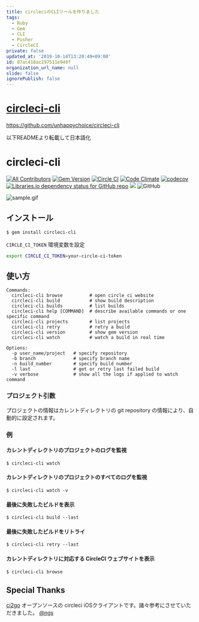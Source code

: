 ```yaml
---
title: circleciのCLIツールを作りました
tags:
  - Ruby
  - Gem
  - CLI
  - Pusher
  - CircleCI
private: false
updated_at: '2019-10-14T13:20:49+09:00'
id: 87ac418ac297511e949f
organization_url_name: null
slide: false
ignorePublish: false
---
```

# [circleci-cli](https://github.com/unhappychoice/circleci-cli)

https://github.com/unhappychoice/circleci-cli


以下READMEより転載して日本語化

# circleci-cli
[![All Contributors](https://img.shields.io/badge/all_contributors-3-orange.svg?style=flat-square)](#contributors-) [![Gem Version](https://badge.fury.io/rb/circleci-cli.svg)](https://badge.fury.io/rb/circleci-cli) [![Circle CI](https://circleci.com/gh/unhappychoice/circleci-cli.svg?style=shield)](https://circleci.com/gh/unhappychoice/circleci-cli) [![Code Climate](https://codeclimate.com/github/unhappychoice/circleci-cli/badges/gpa.svg)](https://codeclimate.com/github/unhappychoice/circleci-cli) [![codecov](https://codecov.io/gh/unhappychoice/circleci-cli/branch/master/graph/badge.svg)](https://codecov.io/gh/unhappychoice/circleci-cli) [![Libraries.io dependency status for GitHub repo](https://img.shields.io/librariesio/github/unhappychoice/circleci-cli.svg)](https://libraries.io/github/unhappychoice/circleci-cli) ![](http://ruby-gem-downloads-badge.herokuapp.com/circleci-cli?type=total) ![GitHub](https://img.shields.io/github/license/unhappychoice/circleci-cli.svg)

![sample.gif](https://github.com/unhappychoice/circler/raw/master/movie/rec.gif)

## インストール

```sh
$ gem install circleci-cli
```

`CIRCLE_CI_TOKEN` 環境変数を設定

```sh
export CIRCLE_CI_TOKEN=your-circle-ci-token
```

## 使い方
```
Commands:
  circleci-cli browse          # open circle ci website
  circleci-cli build           # show build description
  circleci-cli builds          # list builds
  circleci-cli help [COMMAND]  # describe available commands or one specific command
  circleci-cli projects        # list projects
  circleci-cli retry           # retry a build
  circleci-cli version         # show gem version
  circleci-cli watch           # watch a build in real time

Options:
  -p user_name/project   # specify repository
  -b branch              # specify branch name
  -n build_number        # specify build number
  -l last                # get or retry last failed build
  -v verbose             # show all the logs if applied to watch command
```

### プロジェクト引数
プロジェクトの情報はカレントディレクトリの git repository の情報により、自動的に設定されます。

### 例

#### カレントディレクトリのプロジェクトのログを監視
```
$ circleci-cli watch
```

#### カレントディレクトリのプロジェクトのすべてのログを監視
```
$ circleci-cli watch -v
```

#### 最後に失敗したビルドを表示
```
$ circleci-cli build --last
```

#### 最後に失敗したビルドをリトライ
```
$ circleci-cli retry --last
```

#### カレントディレクトリに対応する CircleCI ウェブサイトを表示
```
$ circleci-cli browse
```

## Special Thanks
[ci2go](https://github.com/ngs/ci2go) オープンソースの circleci iOSクライアントです。諸々参考にさせていただきました。
[@ngs](https://github.com/ngs)
